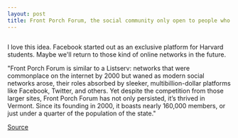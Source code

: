 ```yaml
---
layout: post
title: Front Porch Forum, the social community only open to people who live by you in Vermont
---
```


<img srcset="https://cdn.vox-cdn.com/thumbor/jmEwaqphaiiPEiFc4R9ZDvTCs48=/0x0:1800x1200/320x0/filters:focal(0x0:1800x1200):no_upscale()/cdn.vox-cdn.com/uploads/chorus_asset/file/13711060/aliptak_barre_forum.jpg 320w, https://cdn.vox-cdn.com/thumbor/3dls4m8TmjgzdM9P3aRqTjJmy3E=/0x0:1800x1200/520x0/filters:focal(0x0:1800x1200):no_upscale()/cdn.vox-cdn.com/uploads/chorus_asset/file/13711060/aliptak_barre_forum.jpg 520w, https://cdn.vox-cdn.com/thumbor/DKai1WjnE6fxxUSxDMOV1brki9s=/0x0:1800x1200/720x0/filters:focal(0x0:1800x1200):no_upscale()/cdn.vox-cdn.com/uploads/chorus_asset/file/13711060/aliptak_barre_forum.jpg 720w, https://cdn.vox-cdn.com/thumbor/szptQrTemqWmjtDnVBijw4vK1qc=/0x0:1800x1200/920x0/filters:focal(0x0:1800x1200):no_upscale()/cdn.vox-cdn.com/uploads/chorus_asset/file/13711060/aliptak_barre_forum.jpg 920w, https://cdn.vox-cdn.com/thumbor/PRiYBqsRF90z1cZH-TrZiJM4dOg=/0x0:1800x1200/1120x0/filters:focal(0x0:1800x1200):no_upscale()/cdn.vox-cdn.com/uploads/chorus_asset/file/13711060/aliptak_barre_forum.jpg 1120w, https://cdn.vox-cdn.com/thumbor/70hlUvBK30pIfiWHmHP4DMZagJA=/0x0:1800x1200/1320x0/filters:focal(0x0:1800x1200):no_upscale()/cdn.vox-cdn.com/uploads/chorus_asset/file/13711060/aliptak_barre_forum.jpg 1320w, https://cdn.vox-cdn.com/thumbor/xggYWckqZewoYtayhvX3Z507dq4=/0x0:1800x1200/1520x0/filters:focal(0x0:1800x1200):no_upscale()/cdn.vox-cdn.com/uploads/chorus_asset/file/13711060/aliptak_barre_forum.jpg 1520w, https://cdn.vox-cdn.com/thumbor/9tabtR21FTQsg8zzxPru_PwZpUc=/0x0:1800x1200/1720x0/filters:focal(0x0:1800x1200):no_upscale()/cdn.vox-cdn.com/uploads/chorus_asset/file/13711060/aliptak_barre_forum.jpg 1720w, https://cdn.vox-cdn.com/thumbor/3Xv-psLgku-ctWPThdKtXHwTUPk=/0x0:1800x1200/1920x0/filters:focal(0x0:1800x1200):no_upscale()/cdn.vox-cdn.com/uploads/chorus_asset/file/13711060/aliptak_barre_forum.jpg 1920w" sizes="100vw" alt="" style="object-position: 50% 50%" data-upload-width="1800" src="https://cdn.vox-cdn.com/thumbor/h2MtQNXH40qEHFIw3iOsO2WF-jk=/0x0:1800x1200/1200x0/filters:focal(0x0:1800x1200):no_upscale()/cdn.vox-cdn.com/uploads/chorus_asset/file/13711060/aliptak_barre_forum.jpg">

I love this idea. Facebook started out as an exclusive platform for Harvard students. Maybe we'll return to those kind of online networks in the future.

"Front Porch Forum is similar to a Listserv: networks that were commonplace on the internet by 2000 but waned as modern social networks arose, their roles absorbed by sleeker, multibillion-dollar platforms like Facebook, Twitter, and others. Yet despite the competition from those larger sites, Front Porch Forum has not only persisted, it’s thrived in Vermont. Since its founding in 2000, it boasts nearly 160,000 members, or just under a quarter of the population of the state."

[Source](https://www.theverge.com/2019/1/24/18129437/front-porch-forum-vermont-social-network-listserv-local-online-community)
